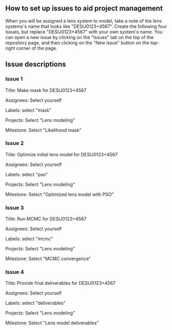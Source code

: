 ## How to set up issues to aid project management

When you will be assigned a lens system to model, take a note of the lens 
systems's name that looks like "DESIJ0123+4567". Create the following four 
issues, but replace "DESIJ0123+4567" with your own system's name. You can 
open a new issue by clicking on the "Issues" tab on the top of the
repository page, and then clicking on the "New issue" button on the top-right
corner of the page.

## Issue descriptions

### Issue 1
Title: Make mask for DESIJ0123+4567

Assignees: Select yourself

Labels: select "mask"

Projects: Select "Lens modeling"

Milestone: Select "Likelihood mask"

### Issue 2
Title: Optimize initial lens model for DESIJ0123+4567

Assignees: Select yourself

Labels: select "pso"

Projects: Select "Lens modeling"

Milestone: Select "Optimized lens model with PSO"

### Issue 3
Title: Run MCMC for DESIJ0123+4567

Assignees: Select yourself

Labels: select "mcmc"

Projects: Select "Lens modeling"

Milestone: Select "MCMC convergence"

### Issue 4
Title: Provide final deliverables for DESIJ0123+4567

Assignees: Select yourself

Labels: select "deliverables"

Projects: Select "Lens modeling"

Milestone: Select "Lens model deliverables"

